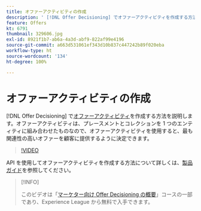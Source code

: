 ```yaml
---
title: オファーアクティビティの作成
description: ' [!DNL Offer Decisioning] でオファーアクティビティを作成する方法を説明します。オファーアクティビティは、プレースメントとコレクションを 1 つのエンティティに組み合わせたものなので、オファーアクティビティを使用すると、最も関連性の高いオファーを顧客に提供するように決定できます。'
feature: Offers
kt: 6791
thumbnail: 329606.jpg
exl-id: 8921f1b7-ab6a-4a3d-abf9-822af99e4196
source-git-commit: a663d531061ef343d10b837c447242b89f020eba
workflow-type: ht
source-wordcount: '134'
ht-degree: 100%

---
```


# オファーアクティビティの作成

[!DNL Offer Decisioning] で[オファーアクティビティ](https://experienceleague.adobe.com/docs/journey-optimizer/using/offer-decisioniong/create-manage-activities/create-offer-activities.html?lang=ja)を作成する方法を説明します。オファーアクティビティは、プレースメントとコレクションを 1 つのエンティティに組み合わせたものなので、オファーアクティビティを使用すると、最も関連性の高いオファーを顧客に提供するように決定できます。

>[!VIDEO](https://video.tv.adobe.com/v/329606?quality=12&learn=on)

API を使用してオファーアクティビティを作成する方法について詳しくは、[製品ガイド](https://experienceleague.adobe.com/docs/journey-optimizer/using/offer-decisioniong/api-reference/activities-api/create.html?lang=ja)を参照してください。

>[!INFO]
>
> このビデオは「[マーケター向け Offer Decisioning の概要](https://experienceleague.adobe.com/?recommended=ExperiencePlatform-U-1-2020.1.offerdecisioning?lang=ja)」コースの一部であり、Experience League から無料で入手できます。
